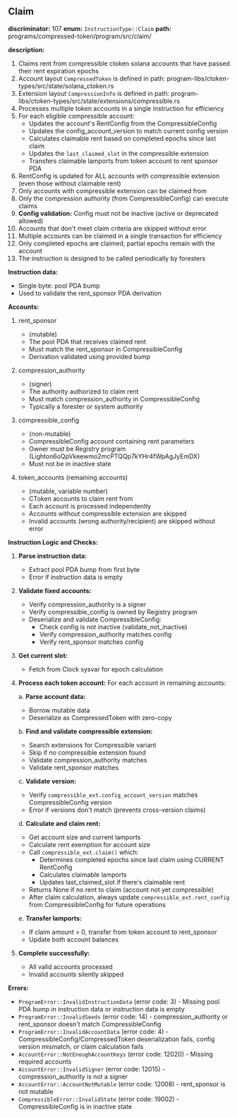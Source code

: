 ## Claim

**discriminator:** 107
**enum:** `InstructionType::Claim`
**path:** programs/compressed-token/program/src/claim/

**description:**
1. Claims rent from compressible ctoken solana accounts that have passed their rent expiration epochs
2. Account layout `CompressedToken` is defined in path: program-libs/ctoken-types/src/state/solana_ctoken.rs
3. Extension layout `CompressionInfo` is defined in path: program-libs/ctoken-types/src/state/extensions/compressible.rs
4. Processes multiple token accounts in a single instruction for efficiency
5. For each eligible compressible account:
   - Updates the account's RentConfig from the CompressibleConfig
   - Updates the config_account_version to match current config version
   - Calculates claimable rent based on completed epochs since last claim
   - Updates the `last_claimed_slot` in the compressible extension
   - Transfers claimable lamports from token account to rent sponsor PDA
6. RentConfig is updated for ALL accounts with compressible extension (even those without claimable rent)
7. Only accounts with compressible extension can be claimed from
8. Only the compression authority (from CompressibleConfig) can execute claims
9. **Config validation:** Config must not be inactive (active or deprecated allowed)
10. Accounts that don't meet claim criteria are skipped without error
11. Multiple accounts can be claimed in a single transaction for efficiency
12. Only completed epochs are claimed, partial epochs remain with the account
13. The instruction is designed to be called periodically by foresters

**Instruction data:**
- Single byte: pool PDA bump
- Used to validate the rent_sponsor PDA derivation

**Accounts:**
1. rent_sponsor
   - (mutable)
   - The pool PDA that receives claimed rent
   - Must match the rent_sponsor in CompressibleConfig
   - Derivation validated using provided bump

2. compression_authority
   - (signer)
   - The authority authorized to claim rent
   - Must match compression_authority in CompressibleConfig
   - Typically a forester or system authority

3. compressible_config
   - (non-mutable)
   - CompressibleConfig account containing rent parameters
   - Owner must be Registry program (Lighton6oQpVkeewmo2mcPTQQp7kYHr4fWpAgJyEmDX)
   - Must not be in inactive state

4. token_accounts (remaining accounts)
   - (mutable, variable number)
   - CToken accounts to claim rent from
   - Each account is processed independently
   - Accounts without compressible extension are skipped
   - Invalid accounts (wrong authority/recipient) are skipped without error

**Instruction Logic and Checks:**

1. **Parse instruction data:**
   - Extract pool PDA bump from first byte
   - Error if instruction data is empty

2. **Validate fixed accounts:**
   - Verify compression_authority is a signer
   - Verify compressible_config is owned by Registry program
   - Deserialize and validate CompressibleConfig:
     - Check config is not inactive (validate_not_inactive)
     - Verify compression_authority matches config
     - Verify rent_sponsor matches config

3. **Get current slot:**
   - Fetch from Clock sysvar for epoch calculation

4. **Process each token account:**
   For each account in remaining accounts:

   a. **Parse account data:**
      - Borrow mutable data
      - Deserialize as CompressedToken with zero-copy

   b. **Find and validate compressible extension:**
      - Search extensions for Compressible variant
      - Skip if no compressible extension found
      - Validate compression_authority matches
      - Validate rent_sponsor matches

   c. **Validate version:**
      - Verify `compressible_ext.config_account_version` matches CompressibleConfig version
      - Error if versions don't match (prevents cross-version claims)

   d. **Calculate and claim rent:**
      - Get account size and current lamports
      - Calculate rent exemption for account size
      - Call `compressible_ext.claim()` which:
        - Determines completed epochs since last claim using CURRENT RentConfig
        - Calculates claimable lamports
        - Updates last_claimed_slot if there's claimable rent
      - Returns None if no rent to claim (account not yet compressible)
      - After claim calculation, always update `compressible_ext.rent_config` from CompressibleConfig for future operations

   e. **Transfer lamports:**
      - If claim amount > 0, transfer from token account to rent_sponsor
      - Update both account balances

5. **Complete successfully:**
   - All valid accounts processed
   - Invalid accounts silently skipped

**Errors:**

- `ProgramError::InvalidInstructionData` (error code: 3) - Missing pool PDA bump in instruction data or instruction data is empty
- `ProgramError::InvalidSeeds` (error code: 14) - compression_authority or rent_sponsor doesn't match CompressibleConfig
- `ProgramError::InvalidAccountData` (error code: 4) - CompressibleConfig/CompressedToken deserialization fails, config version mismatch, or claim calculation fails
- `AccountError::NotEnoughAccountKeys` (error code: 12020) - Missing required accounts
- `AccountError::InvalidSigner` (error code: 12015) - compression_authority is not a signer
- `AccountError::AccountNotMutable` (error code: 12008) - rent_sponsor is not mutable
- `CompressibleError::InvalidState` (error code: 19002) - CompressibleConfig is in inactive state